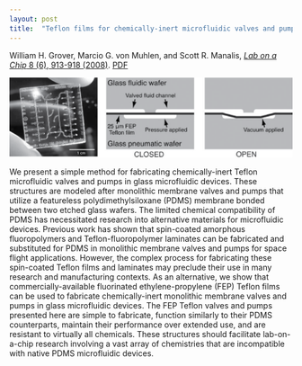 ```yaml
---
layout: post
title:  "Teflon films for chemically-inert microfluidic valves and pumps"
---
```


William H. Grover, Marcio G. von Muhlen, and Scott R. Manalis, [*Lab on a Chip* 8 (6), 913-918 (2008)](http://pubs.rsc.org/en/Content/ArticleLanding/2008/LC/b800600h).  [PDF](/assets/teflon-valves.pdf)

<img src="/assets/teflon-valves.png">

We present a simple method for fabricating chemically-inert Teflon microfluidic valves and pumps in glass microfluidic devices. These structures are modeled after monolithic membrane valves and pumps that utilize a featureless polydimethylsiloxane (PDMS) membrane bonded between two etched glass wafers. The limited chemical compatibility of PDMS has necessitated research into alternative materials for microfluidic devices. Previous work has shown that spin-coated amorphous fluoropolymers and Teflon-fluoropolymer laminates can be fabricated and substituted for PDMS in monolithic membrane valves and pumps for space flight applications. However, the complex process for fabricating these spin-coated Teflon films and laminates may preclude their use in many research and manufacturing contexts. As an alternative, we show that commercially-available fluorinated ethylene-propylene (FEP) Teflon films can be used to fabricate chemically-inert monolithic membrane valves and pumps in glass microfluidic devices. The FEP Teflon valves and pumps presented here are simple to fabricate, function similarly to their PDMS counterparts, maintain their performance over extended use, and are resistant to virtually all chemicals. These structures should facilitate lab-on-a-chip research involving a vast array of chemistries that are incompatible with native PDMS microfluidic devices.